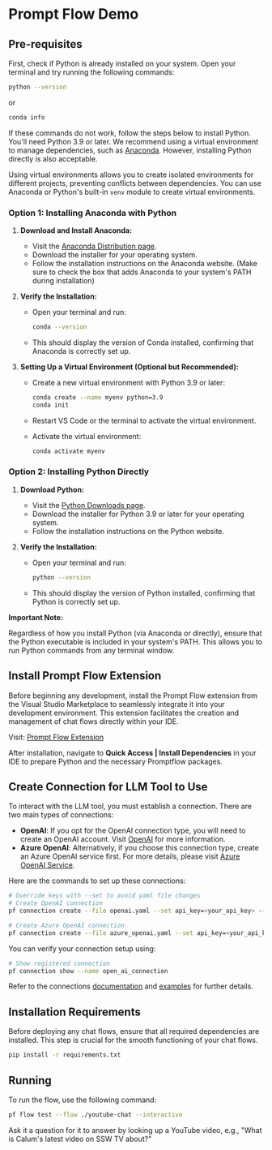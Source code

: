 # Prompt Flow Demo

## Pre-requisites

First, check if Python is already installed on your system. Open your terminal and try running the following commands:

```bash
python --version
```

or

```bash
conda info
```

If these commands do not work, follow the steps below to install Python. You'll need Python 3.9 or later. We recommend using a virtual environment to manage dependencies, such as [Anaconda](https://www.anaconda.com/products/distribution). However, installing Python directly is also acceptable.

Using virtual environments allows you to create isolated environments for different projects, preventing conflicts between dependencies. You can use Anaconda or Python's built-in `venv` module to create virtual environments.

### Option 1: Installing Anaconda with Python

1. **Download and Install Anaconda:**
   - Visit the [Anaconda Distribution page](https://www.anaconda.com/products/distribution).
   - Download the installer for your operating system.
   - Follow the installation instructions on the Anaconda website. (Make sure to check the box that adds Anaconda to your system's PATH during installation)

2. **Verify the Installation:**
   - Open your terminal and run:
     ```bash
     conda --version
     ```
   - This should display the version of Conda installed, confirming that Anaconda is correctly set up.

3. **Setting Up a Virtual Environment (Optional but Recommended):**
   - Create a new virtual environment with Python 3.9 or later:
     ```bash
     conda create --name myenv python=3.9
     conda init
     ```

   - Restart VS Code or the terminal to activate the virtual environment.
   
   - Activate the virtual environment:
     ```bash
     conda activate myenv
     ```

### Option 2: Installing Python Directly

1. **Download Python:**
   - Visit the [Python Downloads page](https://www.python.org/downloads/).
   - Download the installer for Python 3.9 or later for your operating system.
   - Follow the installation instructions on the Python website.

2. **Verify the Installation:**
   - Open your terminal and run:
     ```bash
     python --version
     ```
   - This should display the version of Python installed, confirming that Python is correctly set up.

**Important Note:**

Regardless of how you install Python (via Anaconda or directly), ensure that the Python executable is included in your system's PATH. This allows you to run Python commands from any terminal window.


## Install Prompt Flow Extension

Before beginning any development, install the Prompt Flow extension from the Visual Studio Marketplace to seamlessly integrate it into your development environment. This extension facilitates the creation and management of chat flows directly within your IDE.

Visit: [Prompt Flow Extension](https://marketplace.visualstudio.com/items?itemName=prompt-flow.prompt-flow)

After installation, navigate to **Quick Access | Install Dependencies** in your IDE to prepare Python and the necessary Promptflow packages.

## Create Connection for LLM Tool to Use

To interact with the LLM tool, you must establish a connection. There are two main types of connections:

- **OpenAI**: If you opt for the OpenAI connection type, you will need to create an OpenAI account. Visit [OpenAI](https://platform.openai.com/) for more information.
- **Azure OpenAI**: Alternatively, if you choose this connection type, create an Azure OpenAI service first. For more details, please visit [Azure OpenAI Service](https://azure.microsoft.com/en-us/products/cognitive-services/openai-service/).

Here are the commands to set up these connections:

```bash
# Override keys with --set to avoid yaml file changes
# Create OpenAI connection
pf connection create --file openai.yaml --set api_key=<your_api_key> --name open_ai_connection

# Create Azure OpenAI connection
pf connection create --file azure_openai.yaml --set api_key=<your_api_key> api_base=<your_api_base> --name open_ai_connection
```

You can verify your connection setup using:
```bash
# Show registered connection
pf connection show --name open_ai_connection
```

Refer to the connections [documentation](https://promptflow.azurewebsites.net/community/local/manage-connections.html) and [examples](https://github.com/microsoft/promptflow/tree/main/examples/connections) for further details.

## Installation Requirements

Before deploying any chat flows, ensure that all required dependencies are installed. This step is crucial for the smooth functioning of your chat flows.

```bash
pip install -r requirements.txt
```

## Running

To run the flow, use the following command:

```bash
pf flow test --flow ./youtube-chat --interactive
```

Ask it a question for it to answer by looking up a YouTube video, e.g., "What is Calum's latest video on SSW TV about?"
